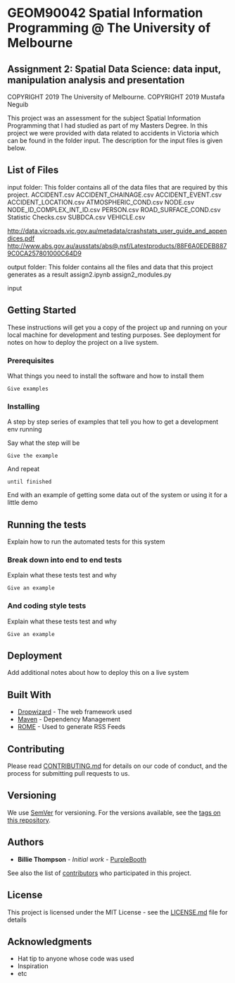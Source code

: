 # GEOM90042 Spatial Information Programming @ The University of Melbourne
## Assignment 2: Spatial Data Science: data input, manipulation analysis and presentation

COPYRIGHT 2019 The University of Melbourne.
COPYRIGHT 2019 Mustafa Neguib

This project was an assessment for the subject Spatial Information Programming that I had studied as part of my Masters Degree.
In this project we were provided with data related to accidents in Victoria which can be found in the folder input. The description for the 
input files is given below.

## List of Files
input folder: This folder contains all of the data files that are required by this project.
ACCIDENT.csv
ACCIDENT_CHAINAGE.csv
ACCIDENT_EVENT.csv
ACCIDENT_LOCATION.csv
ATMOSPHERIC_COND.csv
NODE.csv
NODE_ID_COMPLEX_INT_ID.csv
PERSON.csv
ROAD_SURFACE_COND.csv
Statistic Checks.csv
SUBDCA.csv
VEHICLE.csv

http://data.vicroads.vic.gov.au/metadata/crashstats_user_guide_and_appendices.pdf
http://www.abs.gov.au/ausstats/abs@.nsf/Latestproducts/88F6A0EDEB8879C0CA257801000C64D9

output folder: This folder contains all the files and data that this project generates as a result
assign2.ipynb
assign2_modules.py

input

## Getting Started

These instructions will get you a copy of the project up and running on your local machine for development and testing purposes. See deployment for notes on how to deploy the project on a live system.

### Prerequisites

What things you need to install the software and how to install them

```
Give examples
```

### Installing

A step by step series of examples that tell you how to get a development env running

Say what the step will be

```
Give the example
```

And repeat

```
until finished
```

End with an example of getting some data out of the system or using it for a little demo

## Running the tests

Explain how to run the automated tests for this system

### Break down into end to end tests

Explain what these tests test and why

```
Give an example
```

### And coding style tests

Explain what these tests test and why

```
Give an example
```

## Deployment

Add additional notes about how to deploy this on a live system

## Built With

* [Dropwizard](http://www.dropwizard.io/1.0.2/docs/) - The web framework used
* [Maven](https://maven.apache.org/) - Dependency Management
* [ROME](https://rometools.github.io/rome/) - Used to generate RSS Feeds

## Contributing

Please read [CONTRIBUTING.md](https://gist.github.com/PurpleBooth/b24679402957c63ec426) for details on our code of conduct, and the process for submitting pull requests to us.

## Versioning

We use [SemVer](http://semver.org/) for versioning. For the versions available, see the [tags on this repository](https://github.com/your/project/tags). 

## Authors

* **Billie Thompson** - *Initial work* - [PurpleBooth](https://github.com/PurpleBooth)

See also the list of [contributors](https://github.com/your/project/contributors) who participated in this project.

## License

This project is licensed under the MIT License - see the [LICENSE.md](LICENSE.md) file for details

## Acknowledgments

* Hat tip to anyone whose code was used
* Inspiration
* etc

